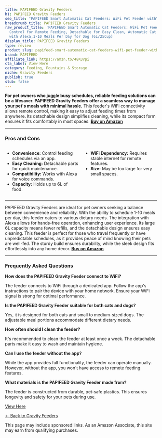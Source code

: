 ```yaml
---
title: PAPIFEED Gravity Feeders
h1: PAPIFEED Gravity Feeders
seo_title: "PAPIFEED Smart Automatic Cat Feeders: WiFi Pet Feeder with\u2026"
breadcrumb_title: PAPIFEED Gravity Feeders
raw_product_title: 'PAPIFEED Smart Automatic Cat Feeders: WiFi Pet Feeder with APP
  Control for Remote Feeding, Detachable for Easy Clean, Automatic Cat Food Dispenser
  with Alexa,1-10 Meals Per Day for Dog (6L/25Cup)'
display_title: PAPIFEED Gravity Feeders
type: review
product_slug: papifeed-smart-automatic-cat-feeders-wifi-pet-feeder-with-app-control-f-8429fabd
brand: PAPIFEED
affiliate_link: https://amzn.to/48KUVpi
cta_label: View Here
category: Feeding, Fountains & Storage
niche: Gravity Feeders
publish: true
stub: false
---
```


<div id="intro" class="full-width">
  <p><strong>For pet owners who juggle busy schedules, reliable feeding solutions can be a lifesaver. PAPIFEED Gravity Feeders offer a seamless way to manage your pet's meals with minimal hassle.</strong> This feeder's WiFi connectivity allows remote control, making it easy to adjust feeding times from anywhere. Its detachable design simplifies cleaning, while its compact form ensures it fits comfortably in most spaces. <a href="https://amzn.to/48KUVpi" rel="nofollow sponsored noopener" target="_blank"><strong>Buy on Amazon</strong></a></p>
</div>

<hr />
<h3 id="pros-cons">Pros and Cons</h3>
<div class="pc-grid" style="display:grid;grid-template-columns:1fr 1fr;gap:16px;">
  <ul>
    <li><strong>Convenience:</strong> Control feeding schedules via an app.</li>
    <li><strong>Easy Cleaning:</strong> Detachable parts for quick maintenance.</li>
    <li><strong>Compatibility:</strong> Works with Alexa for voice commands.</li>
    <li><strong>Capacity:</strong> Holds up to 6L of food.</li>
  </ul>
  <ul>
    <li><strong>WiFi Dependency:</strong> Requires stable internet for remote features.</li>
    <li><strong>Size:</strong> May be too large for very small spaces.</li>
  </ul>
</div>
<hr />

<div class="full-width">
  <p>PAPIFEED Gravity Feeders are ideal for pet owners seeking a balance between convenience and reliability. With the ability to schedule 1-10 meals per day, this feeder caters to various dietary needs. The integration with Alexa allows for hands-free operation, enhancing user experience. Its large 6L capacity means fewer refills, and the detachable design ensures easy cleaning. This feeder is perfect for those who travel frequently or have unpredictable schedules, as it provides peace of mind knowing their pets are well-fed. The sturdy build ensures durability, while the sleek design fits effortlessly into any home decor. <a href="https://amzn.to/48KUVpi" rel="nofollow sponsored noopener" target="_blank"><strong>Buy on Amazon</strong></a></p>
</div>

<hr />
<h3 id="faqs">Frequently Asked Questions</h3>

<p><strong>How does the PAPIFEED Gravity Feeder connect to WiFi?</strong></p>
<p>The feeder connects to WiFi through a dedicated app. Follow the app's instructions to pair the device with your home network. Ensure your WiFi signal is strong for optimal performance.</p>

<p><strong>Is the PAPIFEED Gravity Feeder suitable for both cats and dogs?</strong></p>
<p>Yes, it is designed for both cats and small to medium-sized dogs. The adjustable meal portions accommodate different dietary needs.</p>

<p><strong>How often should I clean the feeder?</strong></p>
<p>It's recommended to clean the feeder at least once a week. The detachable parts make it easy to wash and maintain hygiene.</p>

<p><strong>Can I use the feeder without the app?</strong></p>
<p>While the app provides full functionality, the feeder can operate manually. However, without the app, you won't have access to remote feeding features.</p>

<p><strong>What materials is the PAPIFEED Gravity Feeder made from?</strong></p>
<p>The feeder is constructed from durable, pet-safe plastics. This ensures longevity and safety for your pets during use.</p>
<p><a class="btn" href="https://amzn.to/48KUVpi" target="_blank" rel="nofollow sponsored noopener">View Here</a></p>
<p><a href="/roundups/feeding-fountains-storage/gravity-feeders/">← Back to Gravity Feeders</a></p>
<aside class="disclosure">This page may include sponsored links. As an Amazon Associate, this site may earn from qualifying purchases.</aside>

